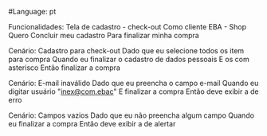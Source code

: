 #Language: pt

Funcionalidades: Tela de cadastro - check-out
Como cliente EBA - Shop
Quero Concluir meu cadastro
Para finalizar minha compra

Cenário: Cadastro para check-out
Dado que eu selecione todos os item para compra
Quando eu finalizar o cadastro de dados pessoais 
E os com asterisco
Então finalizar a compra

Cenário: E-mail inaválido
Dado que eu preencha o campo e-mail
Quando eu digitar usuário "inex@com.ebac"
E finalizar a compra
Então deve exibir a <mensagem> de erro

Cenário: Campos vazios
Dado que eu não preencha algum campo
Quando eu finalizar a compra
Então deve exibir a <mensagem> de alertar